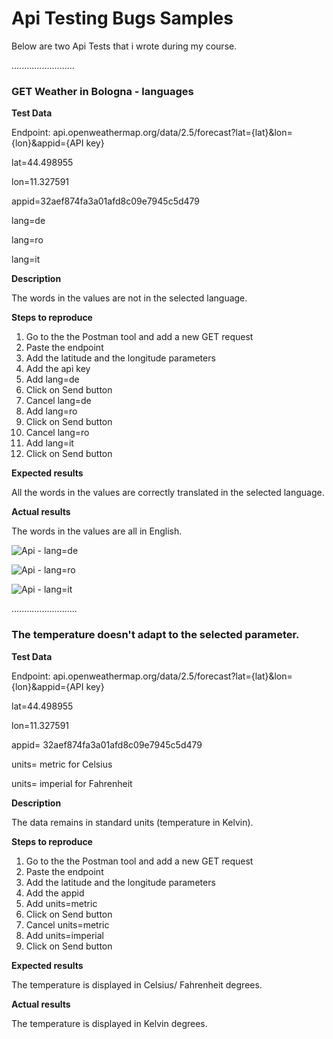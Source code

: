 # Api Testing Bugs Samples

Below are two Api Tests that i wrote during my course.

.........................

### GET Weather in Bologna - languages

**Test Data**

Endpoint: api.openweathermap.org/data/2.5/forecast?lat={lat}&lon={lon}&appid={API key}

lat=44.498955

lon=11.327591

appid=32aef874fa3a01afd8c09e7945c5d479

lang=de

lang=ro

lang=it

**Description**

The words in the values are not in the selected language.

**Steps to reproduce**
1. Go to the the Postman tool and add a new GET request 
2. Paste the endpoint 
3. Add the latitude and the longitude parameters
4. Add the api key
5. Add lang=de
6. Click on Send button
7. Cancel lang=de
8. Add lang=ro
9. Click on Send button
10. Cancel lang=ro
11. Add lang=it
12. Click on Send button

**Expected results**

All the words in the values are correctly translated in the selected language.

**Actual results**

The words in the values are all in English.

![Api - lang=de](https://github.com/mirela-dima/API_Testing/assets/124343975/6fc899ec-58d4-4f5e-8780-013ca2146ff5)

![Api - lang=ro](https://github.com/mirela-dima/API_Testing/assets/124343975/a60b49e1-dfff-416a-8b45-c288df9dc3ca)

![Api - lang=it](https://github.com/mirela-dima/API_Testing/assets/124343975/67a0e559-ebe4-4b29-a998-8101709deb34)


..........................

### The temperature doesn't adapt to the selected parameter.

**Test Data**

Endpoint: api.openweathermap.org/data/2.5/forecast?lat={lat}&lon={lon}&appid={API key}

lat=44.498955

lon=11.327591

appid= 32aef874fa3a01afd8c09e7945c5d479

units= metric  for Celsius

units= imperial  for Fahrenheit

**Description**

The data remains in standard units (temperature in Kelvin).

**Steps to reproduce**
1. Go to the the Postman tool and add a new GET request 
2. Paste the endpoint  
3. Add the latitude and the longitude parameters
4. Add the appid
5. Add units=metric 
6. Click on Send button
7. Cancel units=metric 
8. Add units=imperial
9. Click on Send button

**Expected results**

The temperature is displayed in Celsius/ Fahrenheit degrees.

**Actual results**

The temperature is displayed in Kelvin degrees.

